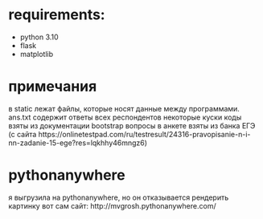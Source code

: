 <h1>requirements:</h1>

- python 3.10
- flask
- matplotlib

<h1>примечания</h1>
в static лежат файлы, которые носят данные между программами. ans.txt содержит ответы всех респондентов
некоторые куски коды взяты из документации bootstrap
вопросы в анкете взяты из банка ЕГЭ (с сайта https://onlinetestpad.com/ru/testresult/24316-pravopisanie-n-i-nn-zadanie-15-ege?res=lqkhhy46mngz6)

<h1>pythonanywhere</h1>
я выгрузила на pythonanywhere, но он отказывается рендерить картинку
вот сам сайт: http://mvgrosh.pythonanywhere.com/
